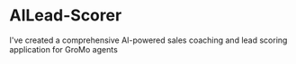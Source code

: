 # AILead-Scorer
I've created a comprehensive AI-powered sales coaching and lead scoring application for GroMo agents
